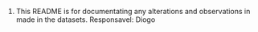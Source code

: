 1. This README is for documentating any alterations and observations in made in the datasets.
Responsavel: Diogo
